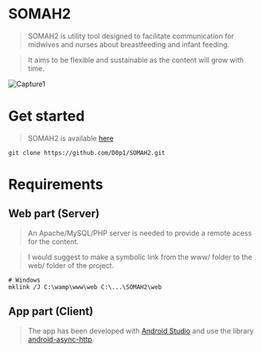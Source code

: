 # SOMAH2

> SOMAH2 is utility tool designed to facilitate  communication for midwives and nurses about breastfeeding and infant feeding.

> It aims to be flexible and sustainable as the content will grow with time.


![Capture1](/app/app/src/main/res/drawable/welcome_menu_backgroun.PNG)


# Get started

> SOMAH2 is available [here](https://github.com/D0p1/SOMAH2)

	git clone https://github.com/D0p1/SOMAH2.git

# Requirements

## Web part (Server)

> An Apache/MySQL/PHP server is needed to provide a remote acess for the content.

> I would suggest to make a symbolic link from the www/ folder to the web/ folder of the project.

	# Windows
	mklink /J C:\wamp\www\web C:\...\SOMAH2\web

## App part (Client)

> The app has been developed with [Android Studio](https://developer.android.com/studio/index.html) and use the library [android-async-http](http://loopj.com/android-async-http/).

	